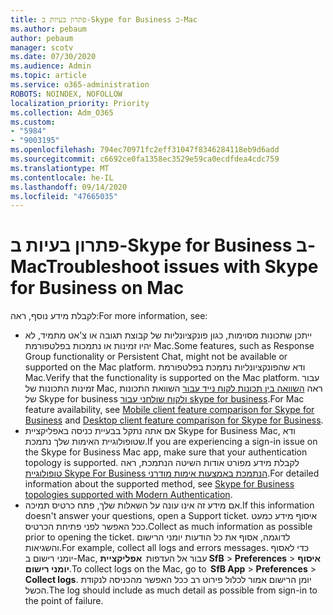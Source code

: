 ```yaml
---
title: פתרון בעיות ב-Skype for Business ב-Mac
ms.author: pebaum
author: pebaum
manager: scotv
ms.date: 07/30/2020
ms.audience: Admin
ms.topic: article
ms.service: o365-administration
ROBOTS: NOINDEX, NOFOLLOW
localization_priority: Priority
ms.collection: Adm_O365
ms.custom:
- "5984"
- "9003195"
ms.openlocfilehash: 794ec70971fc2eff31047f8346284118eb9d6add
ms.sourcegitcommit: c6692ce0fa1358ec3529e59ca0ecdfdea4cdc759
ms.translationtype: MT
ms.contentlocale: he-IL
ms.lasthandoff: 09/14/2020
ms.locfileid: "47665035"
---
```

# <a name="troubleshoot-issues-with-skype-for-business-on-mac"></a><span data-ttu-id="7c8ce-102">פתרון בעיות ב-Skype for Business ב-Mac</span><span class="sxs-lookup"><span data-stu-id="7c8ce-102">Troubleshoot issues with Skype for Business on Mac</span></span>

<span data-ttu-id="7c8ce-103">לקבלת מידע נוסף, ראה:</span><span class="sxs-lookup"><span data-stu-id="7c8ce-103">For more information, see:</span></span> 

- <span data-ttu-id="7c8ce-104">ייתכן שתכונות מסוימות, כגון פונקציונליות של קבוצת תגובה או צ'אט מתמיד, לא יהיו זמינות או נתמכות בפלטפורמת Mac.</span><span class="sxs-lookup"><span data-stu-id="7c8ce-104">Some features, such as Response Group functionality or Persistent Chat, might not be available or supported on the Mac platform.</span></span> <span data-ttu-id="7c8ce-105">ודא שהפונקציונליות נתמכת בפלטפורמת Mac.</span><span class="sxs-lookup"><span data-stu-id="7c8ce-105">Verify that the functionality is supported on the Mac platform.</span></span> <span data-ttu-id="7c8ce-106">עבור זמינות התכונות של Mac, ראה [השוואה בין תכונות לקוח נייד עבור](https://technet.microsoft.com/library/Dn951412.aspx) השוואת התכונות של Skype for business [ולקוח שולחני עבור skype for business](https://docs.microsoft.com/skypeforbusiness/plan-your-deployment/clients-and-devices/desktop-feature-comparison).</span><span class="sxs-lookup"><span data-stu-id="7c8ce-106">For Mac feature availability, see [Mobile client feature comparison for Skype for Business](https://technet.microsoft.com/library/Dn951412.aspx) and [Desktop client feature comparison for Skype for Business](https://docs.microsoft.com/skypeforbusiness/plan-your-deployment/clients-and-devices/desktop-feature-comparison).</span></span>
- <span data-ttu-id="7c8ce-107">אם אתה נתקל בבעיית כניסה באפליקציית Skype for Business Mac, ודא שטופולוגיית האימות שלך נתמכת.</span><span class="sxs-lookup"><span data-stu-id="7c8ce-107">If you are experiencing a sign-in issue on the Skype for Business Mac app, make sure that your authentication topology is supported.</span></span> <span data-ttu-id="7c8ce-108">לקבלת מידע מפורט אודות השיטה הנתמכת, ראה [טופולוגיית Skype For Business הנתמכת באמצעות אימות מודרני](https://docs.microsoft.com/skypeforbusiness/plan-your-deployment/modern-authentication/topologies-supported).</span><span class="sxs-lookup"><span data-stu-id="7c8ce-108">For detailed information about the supported method, see [Skype for Business topologies supported with Modern Authentication](https://docs.microsoft.com/skypeforbusiness/plan-your-deployment/modern-authentication/topologies-supported).</span></span>  
- <span data-ttu-id="7c8ce-109">אם מידע זה אינו עונה על השאלות שלך, פתח כרטיס תמיכה.</span><span class="sxs-lookup"><span data-stu-id="7c8ce-109">If this information doesn't answer your questions, open a Support ticket.</span></span> <span data-ttu-id="7c8ce-110">איסוף מידע כמעט ככל האפשר לפני פתיחת הכרטיס.</span><span class="sxs-lookup"><span data-stu-id="7c8ce-110">Collect as much information as possible prior to opening the ticket.</span></span> <span data-ttu-id="7c8ce-111">לדוגמה, אסוף את כל הודעות יומני הרישום והשגיאות.</span><span class="sxs-lookup"><span data-stu-id="7c8ce-111">For example, collect all logs and errors messages.</span></span> <span data-ttu-id="7c8ce-112">כדי לאסוף יומני רישום ב-Mac, עבור אל העדפות  **אפליקציית SfB**  >  **Preferences**  >  **איסוף יומני רישום**.</span><span class="sxs-lookup"><span data-stu-id="7c8ce-112">To collect logs on the Mac, go to  **SfB App** > **Preferences** > **Collect logs**.</span></span>  <span data-ttu-id="7c8ce-113">יומן הרישום אמור לכלול פירוט רב ככל האפשר מהכניסה לנקודת הכשל.</span><span class="sxs-lookup"><span data-stu-id="7c8ce-113">The log should include as much detail as possible from sign-in to the point of failure.</span></span>